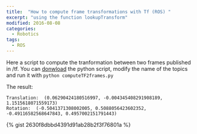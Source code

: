 ```yaml
---
title:  "How to compute frame transformations with Tf (ROS) "
excerpt: "using the function lookupTransform"
modified: 2016-08-08
categories: 
  - Robotics
tags:
  - ROS
---
```



Here a script to compute the tranformation between two frames published in /tf.
You can [donwload](https://gist.github.com/jokla/2630f8dbbd4391d91ab28b2f3f76801a/raw/fbf02a7ec13c4d7f61e9aea86719f866f18f539b/computeTF2frames.py) the python script, modify the name of the topics and run it with
`python computeTF2frames.py`

The result:

```
Translation:  (0.06290424180516997, -0.004345408291908189, 1.1515618071559173)
Rotation:  (-0.5041371308002005, 0.5088056423602352, -0.49116582568647843, 0.4957002151791443)

```

{% gist 2630f8dbbd4391d91ab28b2f3f76801a %}

